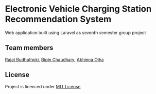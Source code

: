 # Electronic Vehicle Charging Station Recommendation System
Web application built using Laravel as seventh semester group project

## Team members
[Rajat Budhathoki](https://github.com/budhathokirajat), [Bipin Chaudhary](https://github.com/Bipin-11), [Abhinna Ojha](https://github.com/abhinnaojha013)

## License
Project is licenced under [MIT License](https://choosealicense.com/licenses/mit)
